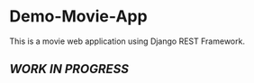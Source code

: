# Demo-Movie-App
This is a movie web application using Django REST Framework.

## _WORK IN PROGRESS_
